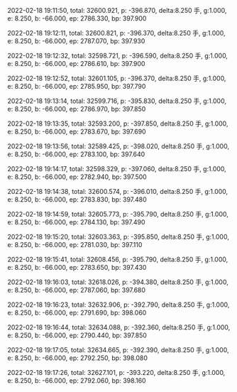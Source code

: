 2022-02-18 19:11:50, total: 32600.921, p: -396.870, delta:8.250 手, g:1.000, e: 8.250, b: -66.000, ep: 2786.330, bp: 397.900

2022-02-18 19:12:11, total: 32600.821, p: -396.370, delta:8.250 手, g:1.000, e: 8.250, b: -66.000, ep: 2787.070, bp: 397.930

2022-02-18 19:12:32, total: 32598.721, p: -396.590, delta:8.250 手, g:1.000, e: 8.250, b: -66.000, ep: 2786.610, bp: 397.900

2022-02-18 19:12:52, total: 32601.105, p: -396.370, delta:8.250 手, g:1.000, e: 8.250, b: -66.000, ep: 2785.950, bp: 397.790

2022-02-18 19:13:14, total: 32599.716, p: -395.830, delta:8.250 手, g:1.000, e: 8.250, b: -66.000, ep: 2786.970, bp: 397.850

2022-02-18 19:13:35, total: 32593.200, p: -397.850, delta:8.250 手, g:1.000, e: 8.250, b: -66.000, ep: 2783.670, bp: 397.690

2022-02-18 19:13:56, total: 32589.425, p: -398.020, delta:8.250 手, g:1.000, e: 8.250, b: -66.000, ep: 2783.100, bp: 397.640

2022-02-18 19:14:17, total: 32598.329, p: -397.060, delta:8.250 手, g:1.000, e: 8.250, b: -66.000, ep: 2782.940, bp: 397.500

2022-02-18 19:14:38, total: 32600.574, p: -396.010, delta:8.250 手, g:1.000, e: 8.250, b: -66.000, ep: 2783.830, bp: 397.480

2022-02-18 19:14:59, total: 32605.773, p: -395.790, delta:8.250 手, g:1.000, e: 8.250, b: -66.000, ep: 2784.130, bp: 397.490

2022-02-18 19:15:20, total: 32603.363, p: -395.850, delta:8.250 手, g:1.000, e: 8.250, b: -66.000, ep: 2781.030, bp: 397.110

2022-02-18 19:15:41, total: 32608.456, p: -395.790, delta:8.250 手, g:1.000, e: 8.250, b: -66.000, ep: 2783.650, bp: 397.430

2022-02-18 19:16:03, total: 32618.026, p: -394.380, delta:8.250 手, g:1.000, e: 8.250, b: -66.000, ep: 2787.060, bp: 397.680

2022-02-18 19:16:23, total: 32632.906, p: -392.790, delta:8.250 手, g:1.000, e: 8.250, b: -66.000, ep: 2791.690, bp: 398.060

2022-02-18 19:16:44, total: 32634.088, p: -392.360, delta:8.250 手, g:1.000, e: 8.250, b: -66.000, ep: 2790.440, bp: 397.850

2022-02-18 19:17:05, total: 32634.665, p: -392.390, delta:8.250 手, g:1.000, e: 8.250, b: -66.000, ep: 2792.250, bp: 398.080

2022-02-18 19:17:26, total: 32627.101, p: -393.220, delta:8.250 手, g:1.000, e: 8.250, b: -66.000, ep: 2792.060, bp: 398.160